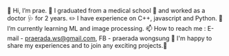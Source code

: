 👋 Hi, I’m prae.
👀 I graduated from a medical school 💊 and worked as a doctor 🩺 for 2 years.
✏️ I have experience on C++, javascript and Python.
🌱 I’m currently learning ML and image processing. 
📫 How to reach me : E-mail - praerada.ws@gmail.com, FB - praerada wongsung
💞 I'm happy to share my experiences and to join any exciting projects.🚀

